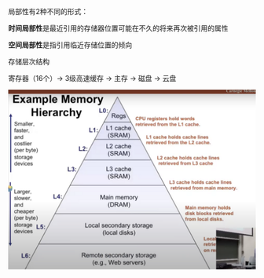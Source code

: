 局部性有2种不同的形式：

**时间局部性**是最近引用的存储器位置可能在不久的将来再次被引用的属性

**空间局部性**是指引用临近存储位置的倾向

存储层次结构

寄存器（16个）→ 3级高速缓存 → 主存 → 磁盘 → 云盘

![image-20230725224256404](../image/image-20230725224256404.png)